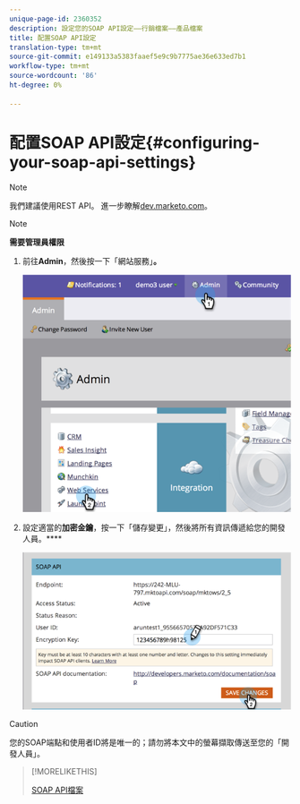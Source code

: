 ```yaml
---
unique-page-id: 2360352
description: 設定您的SOAP API設定——行銷檔案——產品檔案
title: 配置SOAP API設定
translation-type: tm+mt
source-git-commit: e149133a5383faaef5e9c9b7775ae36e633ed7b1
workflow-type: tm+mt
source-wordcount: '86'
ht-degree: 0%

---
```



# 配置SOAP API設定{#configuring-your-soap-api-settings}

>[!NOTE]
>
>我們建議使用REST API。 進一步瞭解[dev.marketo.com](http://developers.marketo.com/documentation/rest/)。

>[!NOTE]
>
>**需要管理員權限**

1. 前往&#x200B;**Admin**，然後按一下「網站服務」**。**

   ![](assets/image2014-9-19-10-3a58-3a11.png)

1. 設定適當的&#x200B;**加密金鑰**，按一下「儲存變更」，然後將所有資訊傳遞給您的開發人員。****

   ![](assets/image2014-9-19-11-3a0-3a46.png)

>[!CAUTION]
>
>您的SOAP端點和使用者ID將是唯一的；請勿將本文中的螢幕擷取傳送至您的「開發人員」。

>[!MORELIKETHIS]
>
>[SOAP API檔案](http://developers.marketo.com/documentation/soap/)

